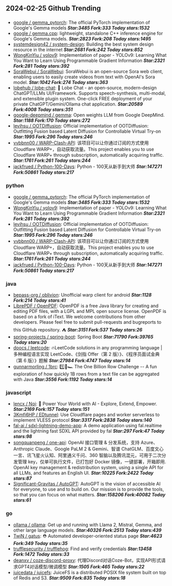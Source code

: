 ## 2024-02-25 Github Trending

### 
* [google / gemma_pytorch](https://github.com/google/gemma_pytorch): The official PyTorch implementation of Google's Gemma models ***Star:3485 Fork:333 Today stars:1532***
* [google / gemma.cpp](https://github.com/google/gemma.cpp): lightweight, standalone C++ inference engine for Google's Gemma models. ***Star:2823 Fork:208 Today stars:1495***
* [systemdesign42 / system-design](https://github.com/systemdesign42/system-design): Building the best system design resource in the internet ***Star:2681 Fork:242 Today stars:852***
* [WongKinYiu / yolov9](https://github.com/WongKinYiu/yolov9): Implementation of paper - YOLOv9: Learning What You Want to Learn Using Programmable Gradient Information ***Star:2321 Fork:281 Today stars:392***
* [SoraWebui / SoraWebui](https://github.com/SoraWebui/SoraWebui): SoraWebui is an open-source Sora web client, enabling users to easily create videos from text with OpenAI's Sora model. ***Star:1042 Fork:274 Today stars:363***
* [lobehub / lobe-chat](https://github.com/lobehub/lobe-chat): 🤯 Lobe Chat - an open-source, modern-design ChatGPT/LLMs UI/Framework. Supports speech-synthesis, multi-modal, and extensible plugin system. One-click FREE deployment of your private ChatGPT/Gemini/Ollama chat application. ***Star:20589 Fork:4008 Today stars:351***
* [google-deepmind / gemma](https://github.com/google-deepmind/gemma): Open weights LLM from Google DeepMind. ***Star:1188 Fork:170 Today stars:272***
* [levihsu / OOTDiffusion](https://github.com/levihsu/OOTDiffusion): Official implementation of OOTDiffusion: Outfitting Fusion based Latent Diffusion for Controllable Virtual Try-on ***Star:1995 Fork:296 Today stars:246***
* [vvbbnn00 / WARP-Clash-API](https://github.com/vvbbnn00/WARP-Clash-API): 该项目可以让你通过订阅的方式使用Cloudflare WARP+，自动获取流量。This project enables you to use Cloudflare WARP+ through subscription, automatically acquiring traffic. ***Star:1761 Fork:261 Today stars:244***
* [jackfrued / Python-100-Days](https://github.com/jackfrued/Python-100-Days): Python - 100天从新手到大师 ***Star:147271 Fork:50861 Today stars:217***

### python
* [google / gemma_pytorch](https://github.com/google/gemma_pytorch): The official PyTorch implementation of Google's Gemma models ***Star:3485 Fork:333 Today stars:1532***
* [WongKinYiu / yolov9](https://github.com/WongKinYiu/yolov9): Implementation of paper - YOLOv9: Learning What You Want to Learn Using Programmable Gradient Information ***Star:2321 Fork:281 Today stars:392***
* [levihsu / OOTDiffusion](https://github.com/levihsu/OOTDiffusion): Official implementation of OOTDiffusion: Outfitting Fusion based Latent Diffusion for Controllable Virtual Try-on ***Star:1995 Fork:296 Today stars:246***
* [vvbbnn00 / WARP-Clash-API](https://github.com/vvbbnn00/WARP-Clash-API): 该项目可以让你通过订阅的方式使用Cloudflare WARP+，自动获取流量。This project enables you to use Cloudflare WARP+ through subscription, automatically acquiring traffic. ***Star:1761 Fork:261 Today stars:244***
* [jackfrued / Python-100-Days](https://github.com/jackfrued/Python-100-Days): Python - 100天从新手到大师 ***Star:147271 Fork:50861 Today stars:217***

### java
* [bepass-org / oblivion](https://github.com/bepass-org/oblivion): Unofficial warp client for android ***Star:1128 Fork:214 Today stars:41***
* [LibrePDF / OpenPDF](https://github.com/LibrePDF/OpenPDF): OpenPDF is a free Java library for creating and editing PDF files, with a LGPL and MPL open source license. OpenPDF is based on a fork of iText. We welcome contributions from other developers. Please feel free to submit pull-requests and bugreports to this GitHub repository. ⛺ ***Star:3151 Fork:537 Today stars:26***
* [spring-projects / spring-boot](https://github.com/spring-projects/spring-boot): Spring Boot ***Star:71790 Fork:39765 Today stars:20***
* [doocs / leetcode](https://github.com/doocs/leetcode): 🔥LeetCode solutions in any programming language | 多种编程语言实现 LeetCode、《剑指 Offer（第 2 版）》、《程序员面试金典（第 6 版）》题解 ***Star:27984 Fork:4747 Today stars:14***
* [gunnarmorling / 1brc](https://github.com/gunnarmorling/1brc): 1️⃣🐝🏎️ The One Billion Row Challenge -- A fun exploration of how quickly 1B rows from a text file can be aggregated with Java ***Star:3556 Fork:1192 Today stars:14***

### javascript
* [lencx / Noi](https://github.com/lencx/Noi): 🚀 Power Your World with AI - Explore, Extend, Empower. ***Star:2169 Fork:157 Today stars:151***
* [3Kmfi6HP / EDtunnel](https://github.com/3Kmfi6HP/EDtunnel): Use Cloudflare pages and worker serverless to implement VLESS protocol ***Star:3317 Fork:2838 Today stars:140***
* [fal-ai / sdxl-lightning-demo-app](https://github.com/fal-ai/sdxl-lightning-demo-app): A demo application using fal.realtime and the lightning fast SDXL API provided by fal ***Star:297 Fork:47 Today stars:98***
* [songquanpeng / one-api](https://github.com/songquanpeng/one-api): OpenAI 接口管理 & 分发系统，支持 Azure、Anthropic Claude、Google PaLM 2 & Gemini、智谱 ChatGLM、百度文心一言、讯飞星火认知、阿里通义千问、360 智脑以及腾讯混元，可用于二次分发管理 key，仅单可执行文件，已打包好 Docker 镜像，一键部署，开箱即用. OpenAI key management & redistribution system, using a single API for all LLMs, and features an English UI. ***Star:10225 Fork:2422 Today stars:87***
* [Significant-Gravitas / AutoGPT](https://github.com/Significant-Gravitas/AutoGPT): AutoGPT is the vision of accessible AI for everyone, to use and to build on. Our mission is to provide the tools, so that you can focus on what matters. ***Star:158206 Fork:40082 Today stars:61***

### go
* [ollama / ollama](https://github.com/ollama/ollama): Get up and running with Llama 2, Mistral, Gemma, and other large language models. ***Star:40326 Fork:2513 Today stars:439***
* [TwiN / gatus](https://github.com/TwiN/gatus): ⛑ Automated developer-oriented status page ***Star:4623 Fork:349 Today stars:35***
* [trufflesecurity / trufflehog](https://github.com/trufflesecurity/trufflehog): Find and verify credentials ***Star:13458 Fork:1472 Today stars:33***
* [deanxv / coze-discord-proxy](https://github.com/deanxv/coze-discord-proxy): 代理Discord对话Coze-Bot，实现API形式请求GPT4对话模型/微调模型 ***Star:1505 Fork:465 Today stars:22***
* [juicedata / juicefs](https://github.com/juicedata/juicefs): JuiceFS is a distributed POSIX file system built on top of Redis and S3. ***Star:9509 Fork:835 Today stars:18***
